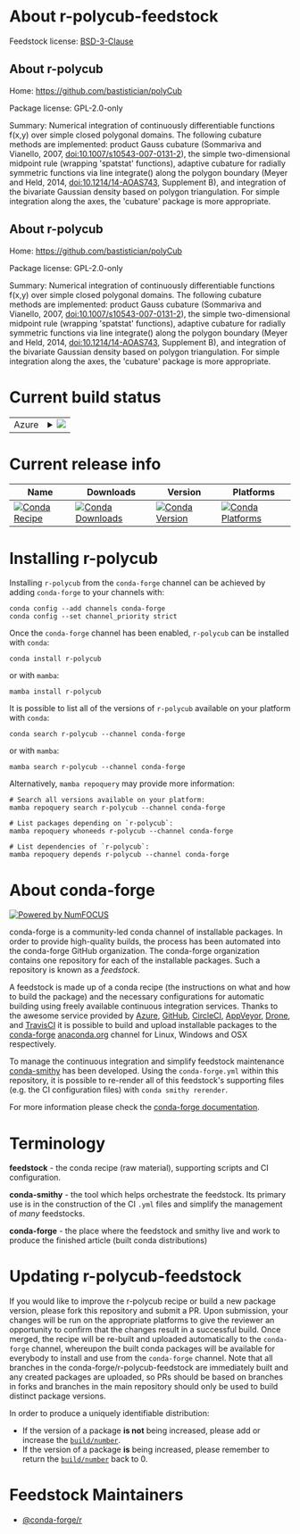 About r-polycub-feedstock
=========================

Feedstock license: [BSD-3-Clause](https://github.com/conda-forge/r-polycub-feedstock/blob/main/LICENSE.txt)


About r-polycub
---------------

Home: https://github.com/bastistician/polyCub

Package license: GPL-2.0-only

Summary: Numerical integration of continuously differentiable functions f(x,y) over simple closed polygonal domains. The following cubature methods are implemented: product Gauss cubature (Sommariva and Vianello, 2007, <doi:10.1007/s10543-007-0131-2>), the simple two-dimensional midpoint rule (wrapping 'spatstat' functions), adaptive cubature for radially symmetric functions via line integrate() along the polygon boundary (Meyer and Held, 2014, <doi:10.1214/14-AOAS743>, Supplement B), and integration of the bivariate Gaussian density based on polygon triangulation. For simple integration along the axes, the 'cubature' package is more appropriate.

About r-polycub
---------------

Home: https://github.com/bastistician/polyCub

Package license: GPL-2.0-only

Summary: Numerical integration of continuously differentiable functions f(x,y) over simple closed polygonal domains. The following cubature methods are implemented: product Gauss cubature (Sommariva and Vianello, 2007, <doi:10.1007/s10543-007-0131-2>), the simple two-dimensional midpoint rule (wrapping 'spatstat' functions), adaptive cubature for radially symmetric functions via line integrate() along the polygon boundary (Meyer and Held, 2014, <doi:10.1214/14-AOAS743>, Supplement B), and integration of the bivariate Gaussian density based on polygon triangulation. For simple integration along the axes, the 'cubature' package is more appropriate.

Current build status
====================


<table>
    
  <tr>
    <td>Azure</td>
    <td>
      <details>
        <summary>
          <a href="https://dev.azure.com/conda-forge/feedstock-builds/_build/latest?definitionId=7077&branchName=main">
            <img src="https://dev.azure.com/conda-forge/feedstock-builds/_apis/build/status/r-polycub-feedstock?branchName=main">
          </a>
        </summary>
        <table>
          <thead><tr><th>Variant</th><th>Status</th></tr></thead>
          <tbody><tr>
              <td>linux_64_r_base4.3</td>
              <td>
                <a href="https://dev.azure.com/conda-forge/feedstock-builds/_build/latest?definitionId=7077&branchName=main">
                  <img src="https://dev.azure.com/conda-forge/feedstock-builds/_apis/build/status/r-polycub-feedstock?branchName=main&jobName=linux&configuration=linux%20linux_64_r_base4.3" alt="variant">
                </a>
              </td>
            </tr><tr>
              <td>linux_64_r_base4.4</td>
              <td>
                <a href="https://dev.azure.com/conda-forge/feedstock-builds/_build/latest?definitionId=7077&branchName=main">
                  <img src="https://dev.azure.com/conda-forge/feedstock-builds/_apis/build/status/r-polycub-feedstock?branchName=main&jobName=linux&configuration=linux%20linux_64_r_base4.4" alt="variant">
                </a>
              </td>
            </tr><tr>
              <td>osx_64_r_base4.3</td>
              <td>
                <a href="https://dev.azure.com/conda-forge/feedstock-builds/_build/latest?definitionId=7077&branchName=main">
                  <img src="https://dev.azure.com/conda-forge/feedstock-builds/_apis/build/status/r-polycub-feedstock?branchName=main&jobName=osx&configuration=osx%20osx_64_r_base4.3" alt="variant">
                </a>
              </td>
            </tr><tr>
              <td>osx_64_r_base4.4</td>
              <td>
                <a href="https://dev.azure.com/conda-forge/feedstock-builds/_build/latest?definitionId=7077&branchName=main">
                  <img src="https://dev.azure.com/conda-forge/feedstock-builds/_apis/build/status/r-polycub-feedstock?branchName=main&jobName=osx&configuration=osx%20osx_64_r_base4.4" alt="variant">
                </a>
              </td>
            </tr><tr>
              <td>win_64_r_base4.3</td>
              <td>
                <a href="https://dev.azure.com/conda-forge/feedstock-builds/_build/latest?definitionId=7077&branchName=main">
                  <img src="https://dev.azure.com/conda-forge/feedstock-builds/_apis/build/status/r-polycub-feedstock?branchName=main&jobName=win&configuration=win%20win_64_r_base4.3" alt="variant">
                </a>
              </td>
            </tr><tr>
              <td>win_64_r_base4.4</td>
              <td>
                <a href="https://dev.azure.com/conda-forge/feedstock-builds/_build/latest?definitionId=7077&branchName=main">
                  <img src="https://dev.azure.com/conda-forge/feedstock-builds/_apis/build/status/r-polycub-feedstock?branchName=main&jobName=win&configuration=win%20win_64_r_base4.4" alt="variant">
                </a>
              </td>
            </tr>
          </tbody>
        </table>
      </details>
    </td>
  </tr>
</table>

Current release info
====================

| Name | Downloads | Version | Platforms |
| --- | --- | --- | --- |
| [![Conda Recipe](https://img.shields.io/badge/recipe-r--polycub-green.svg)](https://anaconda.org/conda-forge/r-polycub) | [![Conda Downloads](https://img.shields.io/conda/dn/conda-forge/r-polycub.svg)](https://anaconda.org/conda-forge/r-polycub) | [![Conda Version](https://img.shields.io/conda/vn/conda-forge/r-polycub.svg)](https://anaconda.org/conda-forge/r-polycub) | [![Conda Platforms](https://img.shields.io/conda/pn/conda-forge/r-polycub.svg)](https://anaconda.org/conda-forge/r-polycub) |

Installing r-polycub
====================

Installing `r-polycub` from the `conda-forge` channel can be achieved by adding `conda-forge` to your channels with:

```
conda config --add channels conda-forge
conda config --set channel_priority strict
```

Once the `conda-forge` channel has been enabled, `r-polycub` can be installed with `conda`:

```
conda install r-polycub
```

or with `mamba`:

```
mamba install r-polycub
```

It is possible to list all of the versions of `r-polycub` available on your platform with `conda`:

```
conda search r-polycub --channel conda-forge
```

or with `mamba`:

```
mamba search r-polycub --channel conda-forge
```

Alternatively, `mamba repoquery` may provide more information:

```
# Search all versions available on your platform:
mamba repoquery search r-polycub --channel conda-forge

# List packages depending on `r-polycub`:
mamba repoquery whoneeds r-polycub --channel conda-forge

# List dependencies of `r-polycub`:
mamba repoquery depends r-polycub --channel conda-forge
```


About conda-forge
=================

[![Powered by
NumFOCUS](https://img.shields.io/badge/powered%20by-NumFOCUS-orange.svg?style=flat&colorA=E1523D&colorB=007D8A)](https://numfocus.org)

conda-forge is a community-led conda channel of installable packages.
In order to provide high-quality builds, the process has been automated into the
conda-forge GitHub organization. The conda-forge organization contains one repository
for each of the installable packages. Such a repository is known as a *feedstock*.

A feedstock is made up of a conda recipe (the instructions on what and how to build
the package) and the necessary configurations for automatic building using freely
available continuous integration services. Thanks to the awesome service provided by
[Azure](https://azure.microsoft.com/en-us/services/devops/), [GitHub](https://github.com/),
[CircleCI](https://circleci.com/), [AppVeyor](https://www.appveyor.com/),
[Drone](https://cloud.drone.io/welcome), and [TravisCI](https://travis-ci.com/)
it is possible to build and upload installable packages to the
[conda-forge](https://anaconda.org/conda-forge) [anaconda.org](https://anaconda.org/)
channel for Linux, Windows and OSX respectively.

To manage the continuous integration and simplify feedstock maintenance
[conda-smithy](https://github.com/conda-forge/conda-smithy) has been developed.
Using the ``conda-forge.yml`` within this repository, it is possible to re-render all of
this feedstock's supporting files (e.g. the CI configuration files) with ``conda smithy rerender``.

For more information please check the [conda-forge documentation](https://conda-forge.org/docs/).

Terminology
===========

**feedstock** - the conda recipe (raw material), supporting scripts and CI configuration.

**conda-smithy** - the tool which helps orchestrate the feedstock.
                   Its primary use is in the construction of the CI ``.yml`` files
                   and simplify the management of *many* feedstocks.

**conda-forge** - the place where the feedstock and smithy live and work to
                  produce the finished article (built conda distributions)


Updating r-polycub-feedstock
============================

If you would like to improve the r-polycub recipe or build a new
package version, please fork this repository and submit a PR. Upon submission,
your changes will be run on the appropriate platforms to give the reviewer an
opportunity to confirm that the changes result in a successful build. Once
merged, the recipe will be re-built and uploaded automatically to the
`conda-forge` channel, whereupon the built conda packages will be available for
everybody to install and use from the `conda-forge` channel.
Note that all branches in the conda-forge/r-polycub-feedstock are
immediately built and any created packages are uploaded, so PRs should be based
on branches in forks and branches in the main repository should only be used to
build distinct package versions.

In order to produce a uniquely identifiable distribution:
 * If the version of a package **is not** being increased, please add or increase
   the [``build/number``](https://docs.conda.io/projects/conda-build/en/latest/resources/define-metadata.html#build-number-and-string).
 * If the version of a package **is** being increased, please remember to return
   the [``build/number``](https://docs.conda.io/projects/conda-build/en/latest/resources/define-metadata.html#build-number-and-string)
   back to 0.

Feedstock Maintainers
=====================

* [@conda-forge/r](https://github.com/conda-forge/r/)


